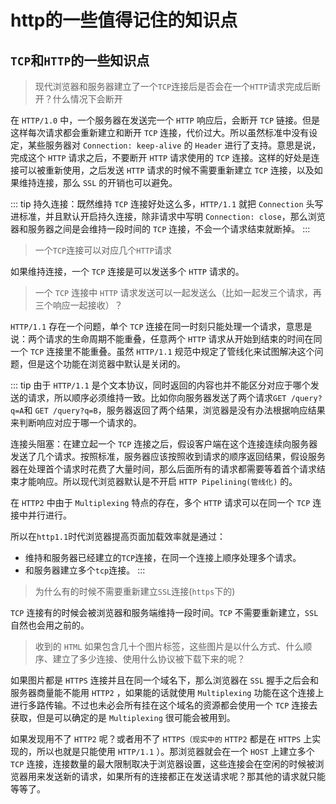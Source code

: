 # http的一些值得记住的知识点

## `TCP`和`HTTP`的一些知识点
> 现代浏览器和服务器建立了一个`TCP`连接后是否会在一个`HTTP`请求完成后断开？什么情况下会断开

在 `HTTP/1.0` 中，一个服务器在发送完一个 `HTTP` 响应后，会断开 `TCP` 链接。但是这样每次请求都会重新建立和断开 `TCP` 连接，代价过大。所以虽然标准中没有设定，某些服务器对 `Connection: keep-alive` 的 `Header` 进行了支持。意思是说，完成这个 `HTTP` 请求之后，不要断开 `HTTP` 请求使用的 `TCP` 连接。这样的好处是连接可以被重新使用，之后发送 `HTTP` 请求的时候不需要重新建立 `TCP` 连接，以及如果维持连接，那么 `SSL` 的开销也可以避免。

::: tip
持久连接：既然维持 `TCP` 连接好处这么多，`HTTP/1.1` 就把 `Connection` 头写进标准，并且默认开启持久连接，除非请求中写明 `Connection: close`，那么浏览器和服务器之间是会维持一段时间的 `TCP` 连接，不会一个请求结束就断掉。
:::

> 一个`TCP`连接可以对应几个`HTTP`请求

如果维持连接，一个 `TCP` 连接是可以发送多个 `HTTP` 请求的。

> 一个 `TCP` 连接中 `HTTP` 请求发送可以一起发送么（比如一起发三个请求，再三个响应一起接收）？

`HTTP/1.1` 存在一个问题，单个 `TCP` 连接在同一时刻只能处理一个请求，意思是说：两个请求的生命周期不能重叠，任意两个 `HTTP` 请求从开始到结束的时间在同一个 `TCP` 连接里不能重叠。虽然 `HTTP/1.1` 规范中规定了管线化来试图解决这个问题，但是这个功能在浏览器中默认是关闭的。

::: tip
由于 `HTTP/1.1` 是个文本协议，同时返回的内容也并不能区分对应于哪个发送的请求，所以顺序必须维持一致。比如你向服务器发送了两个请求` GET /query?q=A `和 `GET /query?q=B`，服务器返回了两个结果，浏览器是没有办法根据响应结果来判断响应对应于哪一个请求的。

连接头阻塞：在建立起一个 `TCP` 连接之后，假设客户端在这个连接连续向服务器发送了几个请求。按照标准，服务器应该按照收到请求的顺序返回结果，假设服务器在处理首个请求时花费了大量时间，那么后面所有的请求都需要等着首个请求结束才能响应。所以现代浏览器默认是不开启 `HTTP Pipelining(管线化)` 的。

在 `HTTP2` 中由于 `Multiplexing` 特点的存在，多个 `HTTP` 请求可以在同一个 `TCP` 连接中并行进行。

所以在`http1.1`时代浏览器提高页面加载效率就是通过：
- 维持和服务器已经建立的`TCP`连接，在同一个连接上顺序处理多个请求。
- 和服务器建立多个`tcp`连接。
:::

> 为什么有的时候不需要重新建立`SSL`连接(`https`下的)

`TCP` 连接有的时候会被浏览器和服务端维持一段时间。`TCP` 不需要重新建立，`SSL` 自然也会用之前的。

> 收到的 `HTML` 如果包含几十个图片标签，这些图片是以什么方式、什么顺序、建立了多少连接、使用什么协议被下载下来的呢？

如果图片都是 `HTTPS` 连接并且在同一个域名下，那么浏览器在 `SSL` 握手之后会和服务器商量能不能用 `HTTP2` ，如果能的话就使用 `Multiplexing` 功能在这个连接上进行多路传输。不过也未必会所有挂在这个域名的资源都会使用一个 `TCP` 连接去获取，但是可以确定的是 `Multiplexing` 很可能会被用到。

如果发现用不了 `HTTP2` 呢？或者用不了 `HTTPS（现实中的` `HTTP2` 都是在 `HTTPS` 上实现的，所以也就是只能使用 `HTTP/1.1` ）。那浏览器就会在一个 `HOST` 上建立多个 `TCP` 连接，连接数量的最大限制取决于浏览器设置，这些连接会在空闲的时候被浏览器用来发送新的请求，如果所有的连接都正在发送请求呢？那其他的请求就只能等等了。